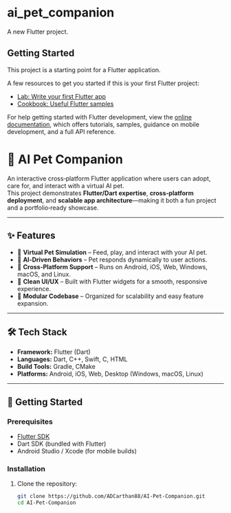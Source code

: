 # ai_pet_companion

A new Flutter project.

## Getting Started

This project is a starting point for a Flutter application.

A few resources to get you started if this is your first Flutter project:

- [Lab: Write your first Flutter app](https://docs.flutter.dev/get-started/codelab)
- [Cookbook: Useful Flutter samples](https://docs.flutter.dev/cookbook)

For help getting started with Flutter development, view the
[online documentation](https://docs.flutter.dev/), which offers tutorials,
samples, guidance on mobile development, and a full API reference.

# 🐾 AI Pet Companion

An interactive cross‑platform Flutter application where users can adopt, care for, and interact with a virtual AI pet.  
This project demonstrates **Flutter/Dart expertise**, **cross‑platform deployment**, and **scalable app architecture**—making it both a fun project and a portfolio‑ready showcase.

---

## ✨ Features
- 🐶 **Virtual Pet Simulation** – Feed, play, and interact with your AI pet.
- 🤖 **AI‑Driven Behaviors** – Pet responds dynamically to user actions.
- 📱 **Cross‑Platform Support** – Runs on Android, iOS, Web, Windows, macOS, and Linux.
- 🎨 **Clean UI/UX** – Built with Flutter widgets for a smooth, responsive experience.
- 🧩 **Modular Codebase** – Organized for scalability and easy feature expansion.

---

## 🛠️ Tech Stack
- **Framework:** Flutter (Dart)
- **Languages:** Dart, C++, Swift, C, HTML
- **Build Tools:** Gradle, CMake
- **Platforms:** Android, iOS, Web, Desktop (Windows, macOS, Linux)

---

## 🚀 Getting Started

### Prerequisites
- [Flutter SDK](https://docs.flutter.dev/get-started/install)
- Dart SDK (bundled with Flutter)
- Android Studio / Xcode (for mobile builds)

### Installation
1. Clone the repository:
   ```bash
   git clone https://github.com/ADCarthan88/AI-Pet-Companion.git
   cd AI-Pet-Companion
